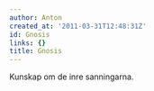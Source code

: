 ```yaml
---
author: Anton
created_at: '2011-03-31T12:48:31Z'
id: Gnosis
links: {}
title: Gnosis
---
```


Kunskap om de inre sanningarna.
